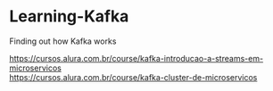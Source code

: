# Learning-Kafka
Finding out how Kafka works

https://cursos.alura.com.br/course/kafka-introducao-a-streams-em-microservicos<br>
https://cursos.alura.com.br/course/kafka-cluster-de-microservicos
